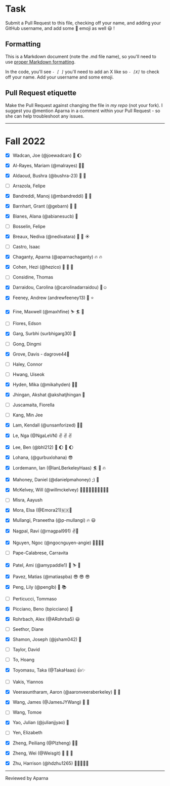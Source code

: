 # Task
Submit a Pull Request to this file, checking off your name, and adding your GitHub username, and add some :rocket: emoji as well :smiley: ! 

## Formatting
This is a Markdown document (note the .md file name), so you'll need to use [proper Markdown formatting](https://help.github.com/articles/basic-writing-and-formatting-syntax/#task-lists). 

In the code, you'll see *`- [ ]`* you'll need to add an X like so *`- [X]`* to check off your name. Add your username and some emoji.

## Pull Request etiquette
Make the Pull Request against changing the file in _my repo_ (not your fork). I suggest you @mention Aparna in a comment within your Pull Request - so she can help troubleshoot any issues.  

------------

# Fall 2022

- [X] Wadcan, Joe (@joewadcan) 🚀 🌔

- [X] Al-Rayes, Mariam (@malrayes) 🍕🍕

- [X] Aldaoud, Bushra (@bushra-23) 🚀 🚀 

- [ ] Arrazola, Felipe

- [X] Bandreddi, Manoj (@mbandreddi) 🐻 🥭

- [x] Barnhart, Grant (@gebarn) 🤌 🗿 

- [X] Bianes, Alana (@abianesucb) 👻

- [ ] Bosselin, Felipe

- [X] Breaux, Nediva (@nedivatara) :seedling: :rainbow: :sunny: 

- [ ] Castro, Isaac

- [x] Chaganty, Aparna (@aparnachaganty) :fire: :fire:

- [X] Cohen, Hezi (@hezico) 🦄 🦄 🦄

- [ ] Considine, Thomas

- [X] Darraidou, Carolina (@carolinadarraidou) :blossom::relaxed:

- [X] Feeney, Andrew (andrewfeeney13) :turkey: :star:

- [X] Fine, Maxwell (@maxhfine) :skier: :surfer: :beer:

- [ ] Flores, Edson

- [x] Garg, Surbhi (surbhigarg30) :rocket:

- [ ] Gong, Dingmi

- [X] Grove, Davis - dagrove44🚀

- [ ] Haley, Connor

- [ ] Hwang, Uiseok

- [X] Hyden, Mika (@mikahyden) 🙌🙌

- [X] Jhingan, Akshat @akshatjhingan 🚀

- [ ] Juscamaita, Fiorella

- [ ] Kang, Min Jee

- [X] Lam, Kendall (@unsanforized) 💩🤟

- [x] Le, Nga (@NgaLeVN) :v: :v: :v:

- [X] Lee, Ben (@bhl212) 🚀 🌔 🚀 🌔

- [X] Lohana, (@gurbuxlohana) 😎 

- [X] Lordemann, Ian (@IanLBerkeleyHaas) :surfer: :beer: :fire:

- [X] Mahoney, Daniel (@danielpmahoney) ;) 🚀

- [X] McKelvey, Will (@willmckelvey) 🙆🏼‍♂️🙌🙋🏼‍♂️🙆🏼‍♂️

- [ ] Misra, Aayush

- [X] Mora, Elsa (@Emora21)🇲🇽🥳

- [X] Mullangi, Praneetha (@p-mullangi) :fire: :smiley:

- [X] Nagpal, Ravi (@rnagpal991) ✌️🚗

- [X] Nguyen, Ngoc (@ngocnguyen-angie) 🥺😺🖖💡

- [ ] Pape-Calabrese, Carravita

- [X] Patel, Ami (@amypaddle1) 🚁 ⛷️ 🎿 

- [X] Pavez, Matias (@matiaspba) 😎 😎 😎 

- [X] Peng, Lily (@penglb) :partying_face: :books:

- [ ] Perticucci, Tommaso

- [X] Picciano, Beno (bpicciano) 🚢

- [x] Rohrbach, Alex (@ARohrba5) :smiley: 

- [ ] Seethor, Diane

- [x] Shamon, Joseph (@jsham042) :rocket:

- [ ] Taylor, David

- [ ] To, Hoang

- [X] Toyomasu, Taka (@TakaHaas) :+1::sparkles:

- [ ] Vakis, Yiannos

- [X] Veerasuntharam, Aaron (@aaronveeraberkeley) 🚀 🚀

- [x] Wang, James (@JamesJYWang) :cowboy_hat_face: :rocket:

- [ ] Wang, Tomoe

- [X] Yao, Julian (@julianjjyao) :rocket:

- [ ] Yen, Elizabeth

- [X] Zheng, Peiliang (@Plzheng) 🚀🚀

- [X] Zheng, Wei (@Weisgit) 💙 👻 💃

- [X] Zhu, Harrison (@hdzhu1265) 🚀🚀🚀🚀🚀


-----------------

Reviewed by Aparna 

